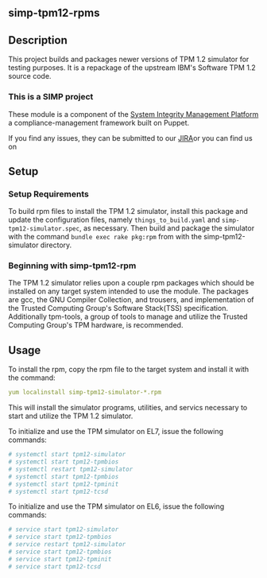 ## simp-tpm12-rpms


## Description

This project builds and packages newer versions of TPM 1.2 simulator for testing
purposes.  It is a repackage of the upstream IBM's Software TPM 1.2 source code.

### This is a SIMP project

These module is a component of the [System Integrity Management
Platform][simp]
a compliance-management framework built on Puppet.

If you find any issues, they can be submitted to our
[JIRA][jira]or you can find us on

## Setup

### Setup Requirements

To build rpm files to install the TPM 1.2 simulator, install this
package and update the configuration files, namely `things_to_build.yaml`
and `simp-tpm12-simulator.spec`, as necessary.  Then build and package
the simulator with the command `bundle exec rake pkg:rpm` from with the
simp-tpm12-simulator directory.

### Beginning with simp-tpm12-rpm

The TPM 1.2 simulator relies upon a couple rpm packages which should be
installed on any target system intended to use the module. The packages are
gcc, the GNU Compiler Collection, and trousers, and implementation of the 
Trusted Computing Group's Software Stack(TSS) specification.  Additionally
tpm-tools, a group of tools to manage and utilize the Trusted Computing
Group's TPM hardware, is recommended.

## Usage

To install the rpm, copy the rpm file to the target system and install it
with the command:

```yaml
yum localinstall simp-tpm12-simulator-*.rpm
```

This will install the simulator programs, utilities, and servics necessary
to start and utilize the TPM 1.2 simulator.

To initialize and use the TPM simulator on EL7, issue the following commands:

```yaml
# systemctl start tpm12-simulator
# systemctl start tpm12-tpmbios
# systemctl restart tpm12-simulator
# systemctl start tpm12-tpmbios
# systemctl start tpm12-tpminit
# systemctl start tpm12-tcsd
```

To initialize and use the TPM simulator on EL6, issue the following commands:

```yaml
# service start tpm12-simulator
# service start tpm12-tpmbios
# service restart tpm12-simulator
# service start tpm12-tpmbios
# service start tpm12-tpminit
# service start tpm12-tcsd
```

[simp]: https://github.com/NationalSecurityAgency/SIMP/
[jira]: https://simp-project.atlassian.net/

